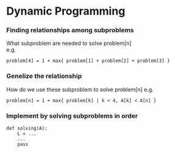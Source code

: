 # Dynamic Programming
### Finding relationships among subproblems
What subproblem are needed to solve problem[n]    
e.g.

`problem[4] = 1 + max{ problem[1] + problem[2] + problem[3] }`

### Genelize the relationship
How do we use these subproblem to solve problem[n]
e.g.

`problem[n] = 1 + max{ problem[k] | k < 4, A[k] < A[n] }`

### Implement by solving subproblems in order
```python3
def solving(A):
    L = ...
    ...
    pass
```
